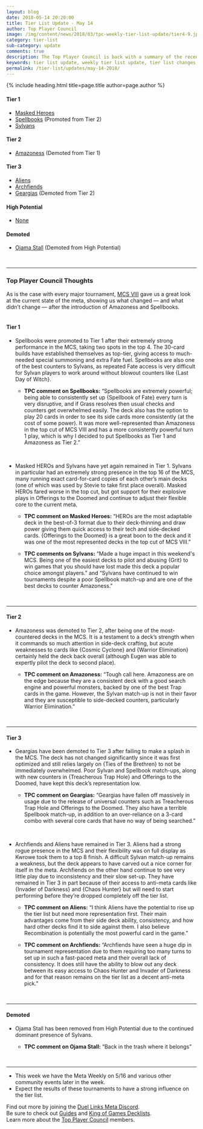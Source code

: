 ```yaml
---
layout: blog
date: 2018-05-14 20:20:00
title: Tier List Update - May 14
author: Top Player Council
image: /img/content/news/2018/03/tpc-weekly-tier-list-update/tier4-9.jpg
category: tier-list
sub-category: update
comments: true
description: The Top Player Council is back with a summary of the recent tier list update. Check out their decisions and reasoning to stay relevant in the current meta. This update includes changes to Archfiends, Amazoness, Spellbooks, Ojama Stall and Cyber Angels.
keywords: tier list update, weekly tier list update, tier list changes, buffs, nerfs, may 14 2018
permalink: /tier-list/updates/may-14-2018/
---
```


{% include heading.html title=page.title author=page.author %}

#### Tier 1

- [Masked Heroes](/tier-list/deck-types/masked-heroes)
- [Spellbooks](/tier-list/deck-types/spellbooks/) (Promoted from Tier 2)  
- [Sylvans](/tier-list/deck-types/sylvans/)  

#### Tier 2
- [Amazoness](/tier-list/deck-types/amazoness) (Demoted from Tier 1)  

#### Tier 3
- [Aliens](/tier-list/deck-types/aliens/)  
- [Archfiends](/tier-list/deck-types/archfiends/) 
- [Geargias](/tier-list/deck-types/geargias) (Demoted from Tier 2)  

#### High Potential
- [None]()

#### Demoted
- [Ojama Stall]() (Demoted from High Potential)

<br>

---

### Top Player Council Thoughts
As is the case with every major tournament, [MCS VIII](/tournaments/meta-championship-series/8/report/) gave us a great look at the current state of the meta, showing us what changed — and what didn’t change — after the introduction of Amazoness and Spellbooks.  
<br>

#### Tier 1  
 
* Spellbooks were promoted to Tier 1 after their extremely strong performance in the MCS, taking two spots in the top 4. The 30-card builds have established themselves as top-tier, giving access to much-needed special summoning and extra Fate fuel. Spellbooks are also one of the best counters to Sylvans, as repeated Fate access is very difficult for Sylvan players to work around without blowout counters like {Last Day of Witch}.  
    
    * **TPC comment on Spellbooks:** “Spellbooks are extremely powerful; being able to consistently set up {Spellbook of Fate} every turn is very disruptive, and if Grass resolves then usual checks and counters get overwhelmed easily. The deck also has the option to play 20 cards in order to see its side cards more consistently (at the cost of some power). It was more well-represented than Amazoness in the top cut of MCS VIII and has a more consistently powerful turn 1 play, which is why I decided to put Spellbooks as Tier 1 and Amazoness as Tier 2.”  
<br>

* Masked HEROs and Sylvans have yet again remained in Tier 1. Sylvans in particular had an extremely strong presence in the top 16 of the MCS, many running exact card-for-card copies of each other’s main decks (one of which was used by Stevie to take first place overall). Masked HEROs fared worse in the top cut, but got support for their explosive plays in Offerings to the Doomed and continue to adjust their flexible core to the current meta. 

    * **TPC comment on Masked Heroes:** “HEROs are the most adaptable deck in the best-of-3 format due to their deck-thinning and draw power giving them quick access to their tech and side-decked cards. {Offerings to the Doomed} is a great boon to the deck and it was one of the most represented decks in the top cut of MCS VIII.”  

    * **TPC comments on Sylvans:** “Made a huge impact in this weekend's MCS. Being one of the easiest decks to pilot and abusing {Grit} to win games that you should have lost made this deck a popular choice amongst players.” and “Sylvans have continued to win tournaments despite a poor Spellbook match-up and are one of the best decks to counter Amazoness."  
<br>

---

#### Tier 2  

* Amazoness was demoted to Tier 2, after being one of the most-countered decks in the MCS. It is a testament to a deck’s strength when it commands so much attention in side-deck crafting, but acute weaknesses to cards like {Cosmic Cyclone} and {Warrior Elimination} certainly held the deck back overall (although Eugen was able to expertly pilot the deck to second place).  

    * **TPC comment on Amazoness:** “Tough call here. Amazoness are on the edge because they are a consistent deck with a good search engine and powerful monsters, backed by one of the best Trap cards in the game. However, the Sylvan match-up is not in their favor and they are susceptible to side-decked counters, particularly Warrior Elimination.” 
<br>  

---

#### Tier 3  

* Geargias have been demoted to Tier 3 after failing to make a splash in the MCS. The deck has not changed significantly since it was first optimized and still relies largely on {Ties of the Brethren} to not be immediately overwhelmed. Poor Sylvan and Spellbook match-ups, along with new counters in {Treacherous Trap Hole} and Offerings to the Doomed, have kept this deck’s representation low.    

    * **TPC comment on Geargias:** “Geargias have fallen off massively in usage due to the release of universal counters such as Treacherous Trap Hole and Offerings to the Doomed. They also have a terrible Spellbook match-up, in addition to an over-reliance on a 3-card combo with several core cards that have no way of being searched.”  
<br>

* Archfiends and Aliens have remained in Tier 3. Aliens had a strong rogue presence in the MCS and their flexibility was on full display as Kwrowe took them to a top 8 finish. A difficult Sylvan match-up remains a weakness, but the deck appears to have carved out a nice corner for itself in the meta. Archfiends on the other hand continue to see very little play due to inconsistency and their slow set-up. They have remained in Tier 3 in part because of their access to anti-meta cards like {Invader of Darkness} and {Chaos Hunter} but will need to start performing before they’re dropped completely off the tier list.  

    * **TPC comment on Aliens:** “I think Aliens have the potential to rise up the tier list but need more representation first. Their main advantages come from their side deck ability, consistency, and how hard other decks find it to side against them. I also believe Recombination is potentially the most powerful card in the game.”  

    * **TPC comment on Archfiends:** “Archfiends have seen a huge dip in tournament representation due to them requiring too many turns to set up in such a fast-paced meta and their overall lack of consistency. It does still have the ability to blow out any deck between its easy access to Chaos Hunter and Invader of Darkness and for that reason remains on the tier list as a decent anti-meta pick.”  
<br>

---

#### Demoted 

* Ojama Stall has been removed from High Potential due to the continued dominant presence of Sylvans.  

    * **TPC comment on Ojama Stall:** “Back in the trash where it belongs”  
<br>

---
* This week we have the Meta Weekly on 5/16 and various other community events later in the week.  
* Expect the results of these tournaments to have a strong influence on the tier list.
 

Find out more by joining the [Duel Links Meta Discord](/discord/).  
Be sure to check out [Guides](/guides/) and [King of Games Decklists](/top-decks/).  
Learn more about the [Top Player Council](/top-player-council/) members.   

